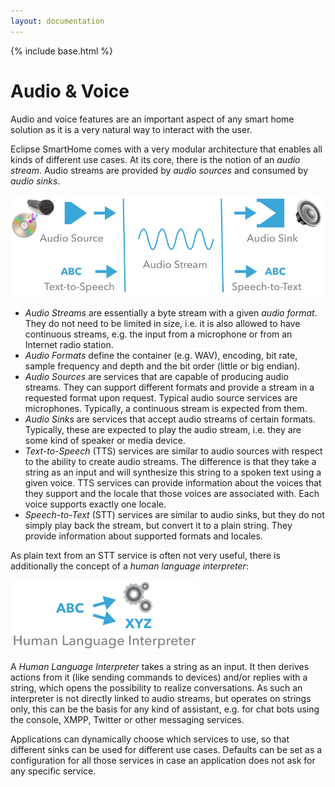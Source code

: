 ```yaml
---
layout: documentation
---
```


{% include base.html %}

# Audio & Voice

Audio and voice features are an important aspect of any smart home solution as it is a very natural way to interact with the user.

Eclipse SmartHome comes with a very modular architecture that enables all kinds of different use cases. At its core, there is the notion of an *audio stream*. Audio streams are provided by *audio sources* and consumed by *audio sinks*.  

![](images/audio.png)

- *Audio Streams* are essentially a byte stream with a given *audio format*. They do not need to be limited in size, i.e. it is also allowed to have continuous streams, e.g. the input from a microphone or from an Internet radio station.
- *Audio Formats* define the container (e.g. WAV), encoding, bit rate, sample frequency and depth and the bit order (little or big endian).
- *Audio Sources* are services that are capable of producing audio streams. They can support different formats and provide a stream in a requested format upon request. Typical audio source services are microphones. Typically, a continuous stream is expected from them.
- *Audio Sinks* are services that accept audio streams of certain formats. Typically, these are expected to play the audio stream, i.e. they are some kind of speaker or media device.
- *Text-to-Speech* (TTS) services are similar to audio sources with respect to the ability to create audio streams. The difference is that they take a string as an input and will synthesize this string to a spoken text using a given voice. TTS services can provide information about the voices that they support and the locale that those voices are associated with. Each voice supports exactly one locale.
- *Speech-to-Text* (STT) services are similar to audio sinks, but they do not simply play back the stream, but convert it to a plain string. They provide information about supported formats and locales.

As plain text from an STT service is often not very useful, there is additionally the concept of a *human language interpreter*:

![](images/hli.png)

A *Human Language Interpreter* takes a string as an input. It then derives actions from it (like sending commands to devices) and/or replies with a string, which opens the possibility to realize conversations. As such an interpreter is not directly linked to audio streams, but operates on strings only, this can be the basis for any kind of assistant, e.g. for chat bots using the console, XMPP, Twitter or other messaging services. 

Applications can dynamically choose which services to use, so that different sinks can be used for different use cases. Defaults can be set as a configuration for all those services in case an application does not ask for any specific service.
